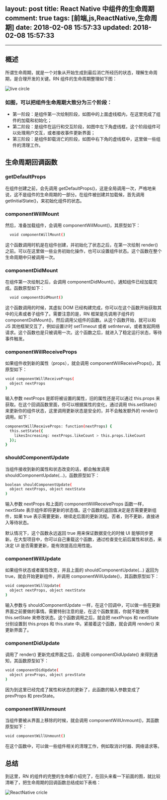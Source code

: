 layout: post
title: React Native 中组件的生命周期
comment: true
tags: [前端,js,ReactNative,生命周期]
date: 2018-02-08 15:57:33
updated: 2018-02-08 15:57:33
---

------
<!-- more -->

## 概述
所谓生命周期，就是一个对象从开始生成到最后消亡所经历的状态，理解生命周期，是合理开发的关键。RN 组件的生命周期整理如下图：

![live circle](http://cdn.wangyuanqi.com/react%E7%94%9F%E5%91%BD%E5%91%A8%E6%9C%9F.jpg)

### 如图，可以把组件生命周期大致分为三个阶段：
- 第一阶段：是组件第一次绘制阶段，如图中的上面虚线框内，在这里完成了组件的加载和初始化；
- 第二阶段：是组件在运行和交互阶段，如图中左下角虚线框，这个阶段组件可以处理用户交互，或者接收事件更新界面；
- 第三阶段：是组件卸载消亡的阶段，如图中右下角的虚线框中，这里做一些组件的清理工作。

## 生命周期回调函数

### getDefaultProps
在组件创建之前，会先调用 getDefaultProps()，这是全局调用一次，严格地来说，这不是组件的生命周期的一部分。在组件被创建并加载候，首先调用 getInitialState()，来初始化组件的状态。

### componentWillMount
然后，准备加载组件，会调用 componentWillMount()，其原型如下：
```bash
  void componentWillMount()
```
这个函数调用时机是在组件创建，并初始化了状态之后，在第一次绘制 render() 之前。可以在这里做一些业务初始化操作，也可以设置组件状态。这个函数在整个生命周期中只被调用一次。

### componentDidMount
在组件第一次绘制之后，会调用 componentDidMount()，通知组件已经加载完成。函数原型如下：
```bash
  void componentDidMount()
```
这个函数调用的时候，其虚拟 DOM 已经构建完成，你可以在这个函数开始获取其中的元素或者子组件了。需要注意的是，RN 框架是先调用子组件的 componentDidMount()，然后调用父组件的函数。从这个函数开始，就可以和 JS 其他框架交互了，例如设置计时 setTimeout 或者 setInterval，或者发起网络请求。这个函数也是只被调用一次。这个函数之后，就进入了稳定运行状态，等待事件触发。

### componentWillReceiveProps
如果组件收到新的属性（props），就会调用 componentWillReceiveProps()，其原型如下：
```bash
void componentWillReceiveProps(  
  object nextProps
)
```
输入参数 nextProps 是即将被设置的属性，旧的属性还是可以通过 this.props 来获取。在这个回调函数里面，你可以根据属性的变化，通过调用 this.setState() 来更新你的组件状态，这里调用更新状态是安全的，并不会触发额外的 render() 调用。如下：
```bash
componentWillReceiveProps: function(nextProps) {  
  this.setState({
    likesIncreasing: nextProps.likeCount > this.props.likeCount
  });
}
```

### shouldComponentUpdate
当组件接收到新的属性和状态改变的话，都会触发调用 shouldComponentUpdate(...)，函数原型如下：
```bash
boolean shouldComponentUpdate(  
  object nextProps, object nextState
)
```
输入参数 nextProps 和上面的 componentWillReceiveProps 函数一样，nextState 表示组件即将更新的状态值。这个函数的返回值决定是否需要更新组件，如果 true 表示需要更新，继续走后面的更新流程。否者，则不更新，直接进入等待状态。

默认情况下，这个函数永远返回 true 用来保证数据变化的时候 UI 能够同步更新。在大型项目中，你可以自己重载这个函数，通过检查变化前后属性和状态，来决定 UI 是否需要更新，能有效提高应用性能。

### componentWillUpdate
如果组件状态或者属性改变，并且上面的 shouldComponentUpdate(...) 返回为 true，就会开始更新组件，并调用 componentWillUpdate()，其函数原型如下：
```bash
void componentWillUpdate(  
  object nextProps, object nextState
)
```
输入参数与 shouldComponentUpdate 一样，在这个回调中，可以做一些在更新界面之前要做的事情。需要特别注意的是，在这个函数里面，你就不能使用 this.setState 来修改状态。这个函数调用之后，就会把 nextProps 和 nextState 分别设置到 this.props 和 this.state 中。紧接着这个函数，就会调用 render() 来更新界面了。

### componentDidUpdate
调用了 render() 更新完成界面之后，会调用 componentDidUpdate() 来得到通知，其函数原型如下：
```bash
void componentDidUpdate(  
  object prevProps, object prevState
)
```
因为到这里已经完成了属性和状态的更新了，此函数的输入参数变成了 prevProps 和 prevState。

### componentWillUnmount
当组件要被从界面上移除的时候，就会调用 componentWillUnmount()，其函数原型如下：
```bash
void componentWillUnmount()
```
在这个函数中，可以做一些组件相关的清理工作，例如取消计时器、网络请求等。

## 总结
到这里，RN 的组件的完整的生命都介绍完了，在回头来看一下前面的图，就比较清晰了，把生命周期的回调函数总结成如下表格：

![ReactNative cricle](http://cdn.wangyuanqi.com/react1.png)